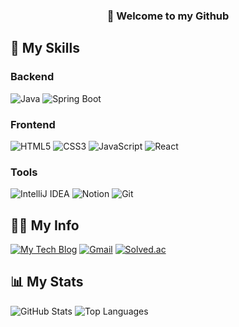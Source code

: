 <div align= "center">
    <h3> 👋 Welcome to my Github </h3>
</div>

    
## 💪 My Skills

### Backend  
![Java](https://img.shields.io/badge/Java-007396?style=flat-square&logo=java&logoColor=white) ![Spring Boot](https://img.shields.io/badge/Spring%20Boot-6DB33F?style=flat-square&logo=springboot&logoColor=white)  

### Frontend  
![HTML5](https://img.shields.io/badge/HTML5-E34F26?style=flat-square&logo=html5&logoColor=white) ![CSS3](https://img.shields.io/badge/CSS3-1572B6?style=flat-square&logo=css3&logoColor=white) ![JavaScript](https://img.shields.io/badge/JavaScript-F7DF1E?style=flat-square&logo=javascript&logoColor=black) ![React](https://img.shields.io/badge/React-61DAFB?style=flat-square&logo=react&logoColor=black)  

<!-- 
### Infra  
![AWS EC2](https://img.shields.io/badge/AWS%20EC2-FF9900?style=flat-square&logo=amazon_aws&logoColor=white) ![Docker](https://img.shields.io/badge/Docker-2496ED?style=flat-square&logo=docker&logoColor=white) ![Nginx](https://img.shields.io/badge/Nginx-009639?style=flat-square&logo=nginx&logoColor=white)  
-->

### Tools  
![IntelliJ IDEA](https://img.shields.io/badge/IntelliJ%20IDEA-000000?style=flat-square&logo=intellijidea&logoColor=white) ![Notion](https://img.shields.io/badge/Notion-DDDDDD?style=flat-square&logo=notion&logoColor=black) ![Git](https://img.shields.io/badge/Git-F05032?style=flat-square&logo=git&logoColor=white)  

## 🧑‍💻 My Info

[![My Tech Blog](https://img.shields.io/badge/My%20Tech%20Blog-FF7F00?style=flat-square&logo=tistory&logoColor=white)](https://leehs-dev.tistory.com/) [![Gmail](https://img.shields.io/badge/Gmail-EA4335?style=flat-square&logo=Gmail&logoColor=white)](mailto:znight3040@gmail.com) [![Solved.ac](http://mazassumnida.wtf/api/mini/generate_badge?boj=znight1020)](https://solved.ac/znight1020) 

## 📊 My Stats

![GitHub Stats](https://github-readme-stats.vercel.app/api?username=znight1020&theme=shadow_green&show_icons=true)       ![Top Languages](https://github-readme-stats.vercel.app/api/top-langs/?username=znight1020&layout=compact&bg_color=180,000000,&title_color=000000&text_color=000000)  
